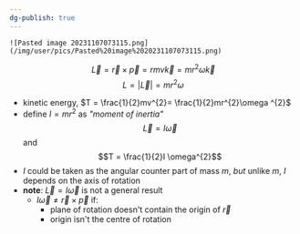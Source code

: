 ```yaml
---
dg-publish: true
---
```

	![Pasted image 20231107073115.png](/img/user/pics/Pasted%20image%2020231107073115.png)
$$\vec L = \vec r \times \vec p = rmv \vec k = mr^{2}\omega \vec k$$
$$L = |\vec L| = mr^{2}\omega$$
- kinetic energy, $T = \frac{1}{2}mv^{2}= \frac{1}{2}mr^{2}\omega ^{2}$
- define $I = mr^{2}$ as *"moment of inertia"*
$$\vec L = I \vec\omega$$ and
$$T = \frac{1}{2}I
\omega^{2}$$
- $I$ could be taken as the angular counter part of mass $m$, *but* unlike $m$, $I$ depends on the axis of rotation
- **note**: $\vec L = I \vec\omega$ is not a general result
	- $I\vec\omega \neq \vec r \times \vec p$ if:
		- plane of rotation doesn't contain the origin of $\vec r$
		- origin isn't the centre of rotation